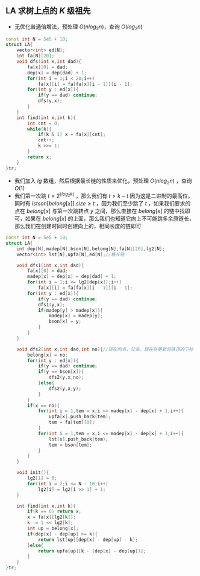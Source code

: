 ## LA 求树上点的 $K$ 级祖先

* 无优化普通倍增法，预处理 $O(nlog_2n)$，查询 $O(log_2n)$

```cpp
const int N = 5e5 + 10;
struct LA{
	vector<int> ed[N];
	int fa[N][20];
	void dfs(int x,int dad){
		fa[x][0] = dad;
		dep[x] = dep[dad] + 1;
		for(int i = 1;i < 20;i++)
			fa[x][i] = fa[fa[x][i - 1]][i - 1];
		for(int y : ed[x]){
			if(y == dad) continue;
			dfs(y,x);
		}
	}
	int find(int x,int k){
		int cnt = 0;
		while(k){
			if(k & 1) x = fa[x][cnt];
			cnt++;
			k >>= 1;
		}
		return x;
	}
}tr;
```

* 我们加入 $lg$ 数组，然后根据最长链的性质来优化，预处理 $O(nlog_2n)$ ，查询 $O(1)$
* 我们第一次跳 $t = 2^{\lfloor log_2k \rfloor}$ ，那么我们有 $t>k-t$ 因为这是二进制的最高位，同时有 $lstson[belong[x]].size\geq t$ ，因为我们至少跳了 $t$ ，如果我们要求的点在 $belong[x]$ 与第一次跳转点 $y$ 之间，那么直接在 $belong[x]$ 的链中找即可，如果在 $belong[x]$ 的上面，那么我们也知道它向上不可能跳多余原链长，那么我们在创建时同时创建向上的，相同长度的链即可

```cpp
const int N = 5e5 + 10;
struct LA{
	int dep[N],madep[N],bson[N],belong[N],fa[N][20],lg2[N];
	vector<int> lst[N],upfa[N],ed[N];//最长链

	void dfs1(int x,int dad){
		fa[x][0] = dad;
		madep[x] = dep[x] = dep[dad] + 1;
		for(int i = 1;i <= lg2[dep[x]];i++)
			fa[x][i] = fa[fa[x][i - 1]][i - 1];
		for(int y : ed[x]){
			if(y == dad) continue;
			dfs1(y,x);
			if(madep[y] > madep[x]){
				madep[x] = madep[y];
				bson[x] = y;
			}
		}
	}

	void dfs2(int x,int dad,int no){//现在的点，父亲，现在在更新的链顶的下标
		belong[x] = no;
		for(int y : ed[x]){
			if(y == dad) continue;
			if(y == bson[x]){
				dfs2(y,x,no);
			}else{
				dfs2(y,x,y);
			}
		}
		if(x == no){
			for(int i = 1,tem = x;i <= madep[x] - dep[x] + 1;i++){
				upfa[x].push_back(tem);
				tem = fa[tem][0];
			}
			for(int i = 1,tem = x;i <= madep[x] - dep[x] + 1;i++){
				lst[x].push_back(tem);
				tem = bson[tem];
			}
		}
	}

	void init(){
		lg2[1] = 0;
		for(int i = 2;i <= N - 10;i++)
			lg2[i] = lg2[i >> 1] + 1;
	}

	int find(int x,int k){
		if(k == 0) return x;
		x = fa[x][lg2[k]];
		k -= 1 << lg2[k];
		int up = belong[x];
		if(dep[x] - dep[up] >= k){
			return lst[up][dep[x] - dep[up] - k];
		}else{
			return upfa[up][k - (dep[x] - dep[up])];
		}
	}
}tr;
```

